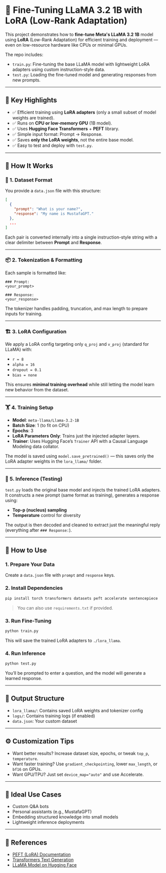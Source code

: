# 🦙 Fine-Tuning LLaMA 3.2 1B with LoRA (Low-Rank Adaptation)

This project demonstrates how to **fine-tune Meta's LLaMA 3.2 1B** model using **LoRA** (Low-Rank Adaptation) for efficient training and deployment — even on low-resource hardware like CPUs or minimal GPUs.

The repo includes:

* `train.py`: Fine-tuning the base LLaMA model with lightweight LoRA adapters using custom instruction-style data.
* `test.py`: Loading the fine-tuned model and generating responses from new prompts.

---

## 📌 Key Highlights

* ✅ Efficient training using **LoRA adapters** (only a small subset of model weights are trained).
* ✅ Runs on **CPU or low-memory GPU** (1B model).
* ✅ Uses **Hugging Face Transformers** + **PEFT** library.
* ✅ Simple input format: Prompt → Response.
* ✅ Saves **only the LoRA weights**, not the entire base model.
* ✅ Easy to test and deploy with `test.py`.

---

## 🧠 How It Works

### 🔧 1. Dataset Format

You provide a `data.json` file with this structure:

```json
[
  {
    "prompt": "What is your name?",
    "response": "My name is MustafaGPT."
  },
  ...
]
```

Each pair is converted internally into a single instruction-style string with a clear delimiter between **Prompt** and **Response**.

---

### 📦 2. Tokenization & Formatting

Each sample is formatted like:

```
### Prompt:
<your_prompt>

### Response:
<your_response>
```

The tokenizer handles padding, truncation, and max length to prepare inputs for training.

---

### 🏗️ 3. LoRA Configuration

We apply a LoRA config targeting only `q_proj` and `v_proj` (standard for LLaMA) with:

* `r = 8`
* `alpha = 16`
* `dropout = 0.1`
* `bias = none`

This ensures **minimal training overhead** while still letting the model learn new behavior from the dataset.

---

### 🏋️ 4. Training Setup

* **Model**: `meta-llama/Llama-3.2-1B`
* **Batch Size**: 1 (to fit on CPU)
* **Epochs**: 3
* **LoRA Parameters Only**: Trains just the injected adapter layers.
* **Trainer**: Uses Hugging Face’s `Trainer` API with a Causal Language Modeling data collator.

The model is saved using `model.save_pretrained()` — this saves only the LoRA adapter weights in the `lora_llama/` folder.

---

### 🧪 5. Inference (Testing)

`test.py` loads the original base model and injects the trained LoRA adapters. It constructs a new prompt (same format as training), generates a response using:

* **Top-p (nucleus) sampling**
* **Temperature** control for diversity

The output is then decoded and cleaned to extract just the meaningful reply (everything after `### Response:`).

---

## 🚀 How to Use

### 1. Prepare Your Data

Create a `data.json` file with `prompt` and `response` keys.

### 2. Install Dependencies

```bash
pip install torch transformers datasets peft accelerate sentencepiece
```

> You can also use `requirements.txt` if provided.

### 3. Run Fine-Tuning

```bash
python train.py
```

This will save the trained LoRA adapters to `./lora_llama`.

### 4. Run Inference

```bash
python test.py
```

You’ll be prompted to enter a question, and the model will generate a learned response.

---

## 📁 Output Structure

* `lora_llama/`: Contains saved LoRA weights and tokenizer config
* `logs/`: Contains training logs (if enabled)
* `data.json`: Your custom dataset

---

## ⚙️ Customization Tips

* Want better results? Increase dataset size, epochs, or tweak `top_p`, `temperature`.
* Want faster training? Use `gradient_checkpointing`, lower `max_length`, or `bf16` on GPUs.
* Want GPU/TPU? Just set `device_map="auto"` and use Accelerate.

---

## 🧠 Ideal Use Cases

* Custom Q\&A bots
* Personal assistants (e.g., MustafaGPT)
* Embedding structured knowledge into small models
* Lightweight inference deployments

---

## 📎 References

* [PEFT (LoRA) Documentation](https://huggingface.co/docs/peft)
* [Transformers Text Generation](https://huggingface.co/docs/transformers/en/task_summary#text-generation)
* [LLaMA Model on Hugging Face](https://huggingface.co/meta-llama)